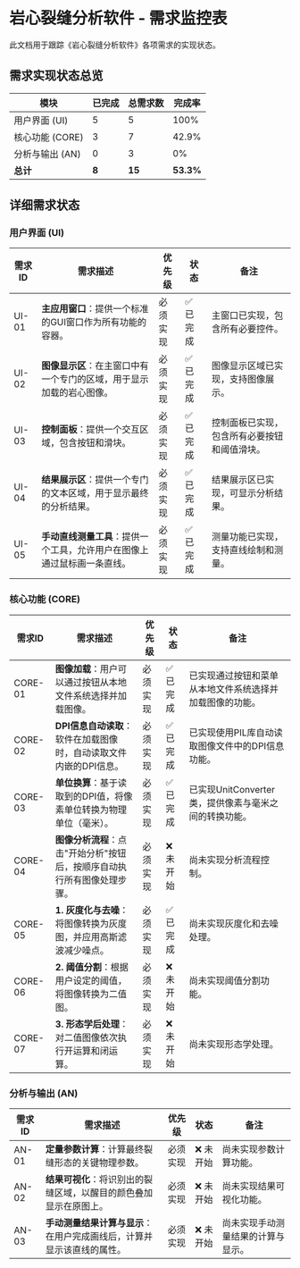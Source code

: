 # 岩心裂缝分析软件 - 需求监控表

此文档用于跟踪《岩心裂缝分析软件》各项需求的实现状态。

## 需求实现状态总览

| 模块 | 已完成 | 总需求数 | 完成率 |
|------|--------|----------|--------|
| 用户界面 (UI) | 5 | 5 | 100% |
| 核心功能 (CORE) | 3 | 7 | 42.9% |
| 分析与输出 (AN) | 0 | 3 | 0% |
| **总计** | **8** | **15** | **53.3%** |

## 详细需求状态

### 用户界面 (UI)

| 需求ID | 需求描述 | 优先级 | 状态 | 备注 |
|--------|----------|--------|------|------|
| UI-01 | **主应用窗口**：提供一个标准的GUI窗口作为所有功能的容器。 | 必须实现 | ✅ 已完成 | 主窗口已实现，包含所有必要控件。 |
| UI-02 | **图像显示区**：在主窗口中有一个专门的区域，用于显示加载的岩心图像。 | 必须实现 | ✅ 已完成 | 图像显示区域已实现，支持图像展示。 |
| UI-03 | **控制面板**：提供一个交互区域，包含按钮和滑块。 | 必须实现 | ✅ 已完成 | 控制面板已实现，包含所有必要按钮和阈值滑块。 |
| UI-04 | **结果展示区**：提供一个专门的文本区域，用于显示最终的分析结果。 | 必须实现 | ✅ 已完成 | 结果展示区已实现，可显示分析结果。 |
| UI-05 | **手动直线测量工具**：提供一个工具，允许用户在图像上通过鼠标画一条直线。 | 必须实现 | ✅ 已完成 | 测量功能已实现，支持直线绘制和测量。 |

### 核心功能 (CORE)

| 需求ID | 需求描述 | 优先级 | 状态 | 备注 |
|--------|----------|--------|------|------|
| CORE-01 | **图像加载**：用户可以通过按钮从本地文件系统选择并加载图像。 | 必须实现 | ✅ 已完成 | 已实现通过按钮和菜单从本地文件系统选择并加载图像的功能。 |
| CORE-02 | **DPI信息自动读取**：软件在加载图像时，自动读取文件内嵌的DPI信息。 | 必须实现 | ✅ 已完成 | 已实现使用PIL库自动读取图像文件中的DPI信息功能。 |
| CORE-03 | **单位换算**：基于读取到的DPI值，将像素单位转换为物理单位（毫米）。 | 必须实现 | ✅ 已完成 | 已实现UnitConverter类，提供像素与毫米之间的转换功能。 |
| CORE-04 | **图像分析流程**：点击"开始分析"按钮后，按顺序自动执行所有图像处理步骤。 | 必须实现 | ❌ 未开始 | 尚未实现分析流程控制。 |
| CORE-05 | **1. 灰度化与去噪**：将图像转换为灰度图，并应用高斯滤波减少噪点。 | 必须实现 | ✅ 已完成  | 尚未实现灰度化和去噪处理。 |
| CORE-06 | **2. 阈值分割**：根据用户设定的阈值，将图像转换为二值图。 | 必须实现 | ❌ 未开始 | 尚未实现阈值分割功能。 |
| CORE-07 | **3. 形态学后处理**：对二值图像依次执行开运算和闭运算。 | 必须实现 | ❌ 未开始 | 尚未实现形态学处理。 |

### 分析与输出 (AN)

| 需求ID | 需求描述 | 优先级 | 状态 | 备注 |
|--------|----------|--------|------|------|
| AN-01 | **定量参数计算**：计算最终裂缝形态的关键物理参数。 | 必须实现 | ❌ 未开始 | 尚未实现参数计算功能。 |
| AN-02 | **结果可视化**：将识别出的裂缝区域，以醒目的颜色叠加显示在原图上。 | 必须实现 | ❌ 未开始 | 尚未实现结果可视化功能。 |
| AN-03 | **手动测量结果计算与显示**：在用户完成画线后，计算并显示该直线的属性。 | 必须实现 | ❌ 未开始 | 尚未实现手动测量结果的计算与显示。 |

